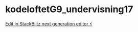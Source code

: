 # kodeloftetG9_undervisning17

[Edit in StackBlitz next generation editor ⚡️](https://stackblitz.com/~/github.com/JulieKodehode/kodeloftetG9_undervisning17)